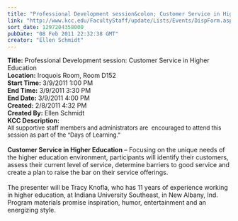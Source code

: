 ```yaml
---
title: "Professional Development session&colon; Customer Service in Higher Education"
link: "http://www.kcc.edu/FacultyStaff/update/Lists/Events/DispForm.aspx?ID=46"
sort_date: 1297204358000
pubDate: "08 Feb 2011 22:32:38 GMT"
creator: "Ellen Schmidt"
---
```


<div><b>Title:</b> Professional Development session: Customer Service in Higher Education</div>
<div><b>Location:</b> Iroquois Room, Room D152</div>
<div><b>Start Time:</b> 3/9/2011 1:00 PM</div>
<div><b>End Time:</b> 3/9/2011 3:30 PM</div>
<div><b>End Date:</b> 3/9/2011 4:00 PM</div>
<div><b>Created:</b> 2/8/2011 4:32 PM</div>
<div><b>Created By:</b> Ellen Schmidt</div>
<div><b>KCC Description:</b> <div class=ExternalClass93A829456B8943D992E8C43D5F6FAA66>
<div id=layer1ID0EAAA style="z-index:1;width:100px;position:absolute;height:100px"></div>
<div class=ExternalClass3D800B6549B5449D9124242E3431EE65><font size=2>All supportive staff members and administrators are  encouraged to attend this session as part of the “Days of Learning.”</font></div>
<div class=ExternalClass3D800B6549B5449D9124242E3431EE65><font size=2></font> </div>
<div class=ExternalClass3D800B6549B5449D9124242E3431EE65><strong>Customer Service in Higher Education</strong> – Focusing on the unique needs of the higher education environment, participants will identify their customers, assess their current level of service, determine barriers to good service and create a plan to raise the bar on their service offerings.</div>
<div class=ExternalClass3D800B6549B5449D9124242E3431EE65><br>The presenter will be Tracy Knofla, who has 11 years of experience working in higher education, at Indiana University Southeast, in New Albany, Ind. Program materials promise inspiration, humor, entertainment and an energizing style.</div></div></div>
